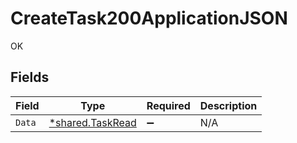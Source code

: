 # CreateTask200ApplicationJSON

OK


## Fields

| Field                                               | Type                                                | Required                                            | Description                                         |
| --------------------------------------------------- | --------------------------------------------------- | --------------------------------------------------- | --------------------------------------------------- |
| `Data`                                              | [*shared.TaskRead](../../models/shared/taskread.md) | :heavy_minus_sign:                                  | N/A                                                 |